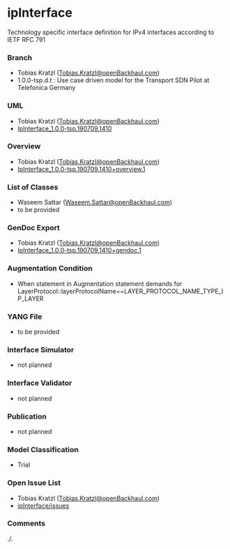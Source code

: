 # ipInterface
Technology specific interface definition for IPv4 interfaces according to IETF RFC 791

### Branch
- Tobias Kratzl (Tobias.Kratzl@openBackhaul.com)
- 1.0.0-tsp.d.t : Use case driven model for the Transport SDN Pilot at Telefonica Germany

### UML
- Tobias Kratzl (Tobias.Kratzl@openBackhaul.com)
- [IpInterface_1.0.0-tsp.190709.1410](./IpInterface_1.0.0-tsp.190709.1410.zip)

### Overview 
- Tobias Kratzl (Tobias.Kratzl@openBackhaul.com)
- [IpInterface_1.0.0-tsp.190709.1410+overview.1](./IpInterface_1.0.0-tsp.190709.1410+overview.1.png)

### List of Classes
- Waseem Sattar (Waseem.Sattar@openBackhaul.com)
- to be provided 

### GenDoc Export
- Tobias Kratzl (Tobias.Kratzl@openBackhaul.com)
- [IpInterface_1.0.0-tsp.190709.1410+gendoc.1](./IpInterface_1.0.0-tsp.190709.1410+gendoc.1.docx)

### Augmentation Condition
- When statement in Augmentation statement demands for LayerProtocol::layerProtocolName==LAYER_PROTOCOL_NAME_TYPE_IP_LAYER

### YANG File
- to be provided 

### Interface Simulator
- not planned 

### Interface Validator
- not planned

### Publication
- not planned

### Model Classification
- Trial

### Open Issue List
- Tobias Kratzl (Tobias.Kratzl@openBackhaul.com)
- [ipInterface/issues](../../issues)

### Comments
./.
